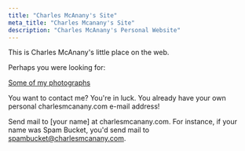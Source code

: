 ```yaml
---
title: "Charles McAnany's Site"
meta_title: "Charles Mcanany's Site"
description: "Charles McAnany's Personal Website"
---
```

This is Charles McAnany's little place on the web.

Perhaps you were looking for:

[Some of my photographs](/photos)

You want to contact me? You're in luck. You already have your own personal charlesmcanany.com <span className="whitespace-nowrap">e-mail</span> address!

Send mail to [your name] at charlesmcanany.com. For instance, if your name was Spam Bucket, you'd send mail to spambucket@charlesmcanany.com.
